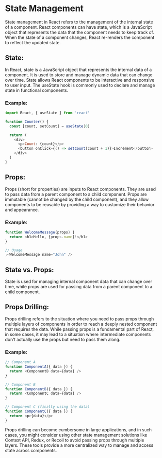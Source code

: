 # State Management

State management in React refers to the management of the internal state of a component. React components can have state, which is a JavaScript object that represents the data that the component needs to keep track of. When the state of a component changes, React re-renders the component to reflect the updated state.

## State:

In React, state is a JavaScript object that represents the internal data of a component. It is used to store and manage dynamic data that can change over time. State allows React components to be interactive and responsive to user input. The useState hook is commonly used to declare and manage state in functional components.

### Example:

```javascript
import React, { useState } from 'react'

function Counter() {
  const [count, setCount] = useState(0)

  return (
    <div>
      <p>Count: {count}</p>
      <button onClick={() => setCount(count + 1)}>Increment</button>
    </div>
  )
}
```

## Props:

Props (short for properties) are inputs to React components. They are used to pass data from a parent component to a child component. Props are immutable (cannot be changed by the child component), and they allow components to be reusable by providing a way to customize their behavior and appearance.

### Example:

```javascript
function WelcomeMessage(props) {
  return <h1>Hello, {props.name}!</h1>
}

// Usage
;<WelcomeMessage name="John" />
```

## State vs. Props:

State is used for managing internal component data that can change over time, while props are used for passing data from a parent component to a child component.

## Props Drilling:

Props drilling refers to the situation where you need to pass props through multiple layers of components in order to reach a deeply nested component that requires the data. While passing props is a fundamental part of React, in some cases, it may lead to a situation where intermediate components don't actually use the props but need to pass them along.

### Example:

```javascript
// Component A
function ComponentA({ data }) {
  return <ComponentB data={data} />
}

// Component B
function ComponentB({ data }) {
  return <ComponentC data={data} />
}

// Component C (finally using the data)
function ComponentC({ data }) {
  return <p>{data}</p>
}
```

Props drilling can become cumbersome in large applications, and in such cases, you might consider using other state management solutions like Context API, Redux, or Recoil to avoid passing props through multiple layers. These tools provide a more centralized way to manage and access state across components.
